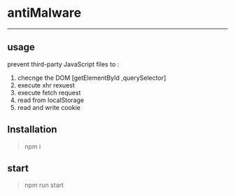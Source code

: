 # antiMalware

----
## usage
prevent third-party JavaScript files to :
1. checnge the DOM [getElementById ,querySelector]
2. execute xhr rexuest
3. execute fetch request
4. read from localStorage
5. read and write cookie


## Installation
>npm i 

## start
>npm run start 